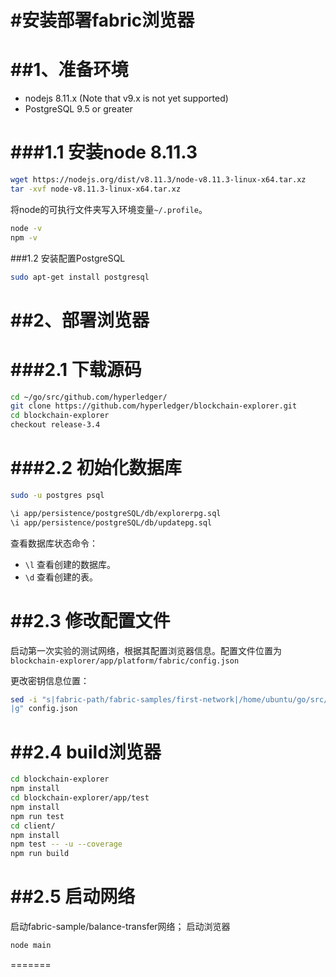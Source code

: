 #安装部署fabric浏览器
=========================

##1、准备环境
=====================

- nodejs 8.11.x (Note that v9.x is not yet supported)
- PostgreSQL 9.5 or greater

###1.1 安装node 8.11.3
=====================

```bash
wget https://nodejs.org/dist/v8.11.3/node-v8.11.3-linux-x64.tar.xz
tar -xvf node-v8.11.3-linux-x64.tar.xz
```
将node的可执行文件夹写入环境变量`~/.profile`。

```bash
node -v
npm -v
```
###1.2 安装配置PostgreSQL

```bash
sudo apt-get install postgresql
```

##2、部署浏览器
=====================

###2.1 下载源码 
=====================
```bash
cd ~/go/src/github.com/hyperledger/
git clone https://github.com/hyperledger/blockchain-explorer.git
cd blockchain-explorer
checkout release-3.4
```
###2.2 初始化数据库
======================
```bash
sudo -u postgres psql

\i app/persistence/postgreSQL/db/explorerpg.sql
\i app/persistence/postgreSQL/db/updatepg.sql
```

查看数据库状态命令：
- `\l` 查看创建的数据库。 
- `\d` 查看创建的表。

##2.3 修改配置文件
========================
启动第一次实验的测试网络，根据其配置浏览器信息。配置文件位置为`blockchain-explorer/app/platform/fabric/config.json`

更改密钥信息位置：
```bash
sed -i "s|fabric-path/fabric-samples/first-network|/home/ubuntu/go/src/github.com/hyperledger/fabric-samples/balance-transfer/artifacts/channel
|g" config.json
```

##2.4 build浏览器
===================
```bash
cd blockchain-explorer
npm install
cd blockchain-explorer/app/test
npm install
npm run test
cd client/
npm install
npm test -- -u --coverage
npm run build
```

##2.5 启动网络
===============
启动fabric-sample/balance-transfer网络；
启动浏览器
```bash
node main
```
=======
